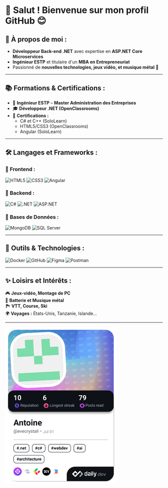 # 👋 Salut ! Bienvenue sur mon profil GitHub 😊  

## 🚀 À propos de moi :
- **Développeur Back-end .NET** avec expertise en **ASP.NET Core Microservices**
- **Ingénieur ESTP** et titulaire d'un **MBA en Entrepreneuriat**  
- Passionné de **nouvelles technologies, jeux vidéo, et musique métal** 🎸

---

## 📚 Formations & Certifications :
- 🏫 **Ingénieur ESTP** – **Master Administration des Entreprises**  
- 🎓 **Développeur .NET (OpenClassrooms)**  
- 🏅 **Certifications :**
  - C# et C++ (SoloLearn)
  - HTML5/CSS3 (OpenClassrooms)
  - Angular (SoloLearn)

---

## 🛠️ **Langages et Frameworks :**

### 🔹 **Frontend** :
![HTML5](https://img.shields.io/badge/-HTML5-E34F26?logo=html5&logoColor=white)
![CSS3](https://img.shields.io/badge/-CSS3-1572B6?logo=css3&logoColor=white)
![Angular](https://img.shields.io/badge/-Angular-DD0031?logo=angular&logoColor=white)

### 🔹 **Backend** :
![C#](https://img.shields.io/badge/-C%23-239120?logo=c-sharp&logoColor=white)
![.NET](https://img.shields.io/badge/-.NET-512BD4?logo=dotnet&logoColor=white)
![ASP.NET](https://img.shields.io/badge/-ASP.NET-512BD4?logo=dotnet&logoColor=white)

### 🔹 **Bases de Données** :
![MongoDB](https://img.shields.io/badge/-MongoDB-47A248?logo=mongodb&logoColor=white)
![SQL Server](https://img.shields.io/badge/-SQL_Server-CC2927?logo=microsoft-sql-server&logoColor=white)

---

## 🧰 **Outils & Technologies :**
![Docker](https://img.shields.io/badge/-Docker-2496ED?logo=docker&logoColor=white)
![GitHub](https://img.shields.io/badge/-GitHub-181717?logo=github&logoColor=white)
![Figma](https://img.shields.io/badge/-Figma-F24E1E?logo=figma&logoColor=white)
![Postman](https://img.shields.io/badge/-Postman-FF6C37?logo=postman&logoColor=white)

---

## ✨ **Loisirs et Intérêts :**
🎮 **Jeux-vidéo, Montage de PC**  
🎸 **Batterie et Musique métal**  
🏞️ **VTT, Course, Ski**  
🌍 **Voyages :** États-Unis, Tanzanie, Islande...

---



<a href="https://app.daily.dev/evecrystali"><img src="./devcard.png" width="356" alt="Antoine's Dev Card"/></a>
